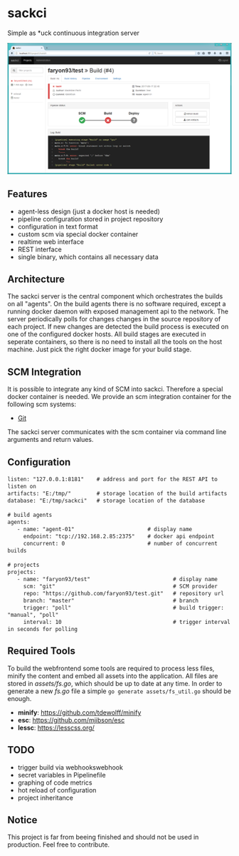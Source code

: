 # sackci
Simple as *uck continuous integration server

![Screenshot of webinterface](doc/webinterface.png)

## Features
- agent-less design (just a docker host is needed)
- pipeline configuration stored in project repository
- configuration in text format
- custom scm via special docker container
- realtime web interface
- REST interface
- single binary, which contains all necessary data

## Architecture
The sackci server is the central component which orchestrates the builds on all "agents". On the build agents there is no software required, except a running docker daemon with exposed management api to the network.
The server periodically polls for changes changes in the source repository of each project. If new changes are detected the build process is executed on one of the configured docker hosts.
All build stages are executed in seperate containers, so there is no need to install all the tools on the host machine. Just pick the right docker image for your build stage.

## SCM Integration
It is possible to integrate any kind of SCM into sackci. Therefore a special docker container is needed. We provide an scm integration container for the following scm systems:

- [Git](https://github.com/faryon93/sackci-git)

The sackci server communicates with the scm container via command line arguments and return values.

## Configuration
```
listen: "127.0.0.1:8181"    # address and port for the REST API to listen on
artifacts: "E:/tmp/"        # storage location of the build artifacts
database: "E:/tmp/sackci"   # storage location of the database

# build agents
agents:
   - name: "agent-01"                       # display name
     endpoint: "tcp://192.168.2.85:2375"    # docker api endpoint
     concurrent: 0                          # number of concurrent builds

# projects
projects:
   - name: "faryon93/test"                          # display name
     scm: "git"                                     # SCM provider
     repo: "https://github.com/faryon93/test.git"   # repository url
     branch: "master"                               # branch
     trigger: "poll"                                # build trigger: "manual", "poll"
     interval: 10                                   # trigger interval in seconds for polling
```

## Required Tools
To build the webfrontend some tools are required to process less files, minify the content and embed all assets into the application.
All files are stored in *assets/fs.go*, which should be up to date at any time. In order to generate a new *fs.go* file a
simple `go generate assets/fs_util.go` should be enough.

- **minify**: https://github.com/tdewolff/minify
- **esc**: https://github.com/mjibson/esc
- **lessc**: https://lesscss.org/

## TODO
- trigger build via webhookswebhook
- secret variables in Pipelinefile
- graphing of code metrics
- hot reload of configuration
- project inheritance 

## Notice
This project is far from beeing finished and should not be used in production. Feel free to contribute.
